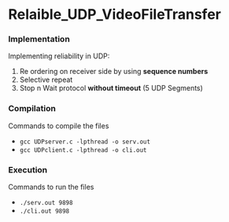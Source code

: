 # Relaible_UDP_VideoFileTransfer

### Implementation
Implementing reliability in UDP: 
1. Re ordering on receiver side by using **sequence numbers** 
2. Selective repeat
3. Stop n Wait protocol **without timeout**  (5 UDP Segments)


### Compilation
Commands to compile the files
* `gcc UDPserver.c -lpthread -o serv.out`
* `gcc UDPclient.c -lpthread -o cli.out`

### Execution 
Commands to run the files
* `./serv.out 9898`
* `./cli.out 9898`

